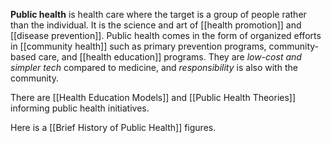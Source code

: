 **Public health** is health care where the target is a group of people rather than the individual. It is the science and art of [[health promotion]] and [[disease prevention]]. Public health comes in the form of organized efforts in [[community health]] such as primary prevention programs, community-based care, and [[health education]] programs. They are *low-cost and simpler tech* compared to medicine, and *responsibility* is also with the community. 

There are [[Health Education Models]] and [[Public Health Theories]] informing public health initiatives. 

Here is a [[Brief History of Public Health]] figures.




